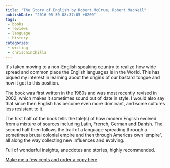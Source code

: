 ```yaml
---
title: "The Story of English by Robert McCrum, Robert MacNeil"
publishDate: "2016-05-30 08:37:05 +0200"
tags:
 - books 
 - reviews
 - language
 - history
categories:
 - writing
 - chrischinchilla
---
```


It's taken moving to a non-English speaking country to realize how wide spread and common place the English languages is in the World. This has piqued my interest in learning about the origins of our bastard tongue and how it got to this position.

The book was first written in the 1980s and was most recently revised in 2002, which makes it sometimes sound out of date in style. I would also say that since then English has become even more dominant, and some cultures less resistant to it.

The first half of the book tells the tale(s) of how modern English evolved from a mixture of sources including Latin, French, German and Danish. The second half then follows the trail of a language spreading through a sometimes brutal colonial empire and then through Americas own 'empire', all along the way collecting new influences and evolving.

Full of wonderful insights, anecdotes and stories, highly recommended.

<a  href="https://www.amazon.com/gp/product/0142002313/ref=as_li_tl?ie=UTF8&camp=1789&creative=9325&creativeASIN=0142002313&linkCode=as2&tag=gregamamma-20&linkId=4GCLAKG7TY2PFK3P">Make me a few cents and order a copy here</a>.<img src="https://ir-na.amazon-adsystem.com/e/ir?t=gregamamma-20&l=as2&o=1&a=0142002313" width="1" height="1" border="0" alt="" style="border:none !important; margin:0px !important;" />

